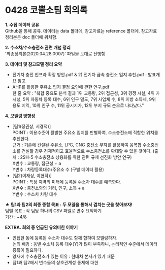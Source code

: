 # 0428 코뿔소팀 회의록
**1. 수집 데이터 공유** <br>
Github을 통해 공유. 데이터는 data 폴더에, 참고자료는 reference 폴더에, 참고자료 정리본은 doc 폴더에 위치함. <br>

**2. 수소차/수소충전소 관련 개념 정리** <br>
'최종정리본(2020.04.28.0007)' 파일을 토대로 진행함 <br>

**3. 데이터 및 참고모델 정리 요약** <br>
* 전기차 충전 인프라 확장 방안.pdf & 2) 전기차 급속 충전소 입지 추천.pdf : 발표개요 참고 <br>
* AHP를 활용한 주유소 입지 결정 요인에 관한 연구.pdf <br>
한 줄 요약 : "복합 중요도 분석 결과 1위 교통량, 2위 접근성, 3위 경쟁 시설, 4위 가시성, 5위 자동차 등록 대수, 6위 인구 밀도, 7위 사업체 수, 8위 지방 소득세, 9위 용도 지역, 10위 인구 수, 11위 공시지가, 12위 부지 규모 순으로 나타났다." <br>

**4. 모델링 방향성** <br>
* [팀1(정권상, 서경덕)] <br>
POINT : 이용수준이 활발한 주유소 입지를 판별하여, 수소충전소에 적합한 위치를 추천한다. <br>
근거 : 기존에 건설된 주유소, LPG, CNG 충전소 부지를 활용하여 융복합 수소충전소를 건설할 경우 경제적이고 효율적으로 수소충전소를 확대할 수 있을 것이다. (출처 : 2SH-5 수소충전소 상용화를 위한 관련 규제 선진화 방안 연구) <br>
X변수 : 교통량, 접근성 + a <br>
Y변수 : 차량등록대수/주유소 수 (구별 데이터 활용) <br>
* [팀2(이재상, 이현탁)] <br>
POINT : 특정 지역의 미래에 등록될 수소차 대수를 예측한다. <br>
X변수 : 충전소와의 거리, 인구, 소득 + a <br>
Y변수 : 수소차 차량 대수 <br>

**★ 팀1과 팀2의 최종 종합 목표 : 두 모델을 통해서 겹치는 곳을 찾아보자!** <br>
팀별 목표 : 각 팀당 하나의 CSV 파일로 변수 요약하기 <br>
기간 : ~4/8 <br>

**EXTRA. 회의 중 언급된 유의미한 이야기** <br>
* 인접한 동에 등록된 수소차 대수도 함께 합하여 모델링하자. <br>
논의 배경 : 동별 수소차 등록 대수(Y)가 많이 부족하니, 논리적인 수준에서 데이터 증폭이 필요하다. <br>
* 양재에 수소충전소가 있는 이유 : 현대차 본사가 있기 때문 <br>
* 팀1과 팀2에서 변수들의 상호관계성 통제에 대한 
